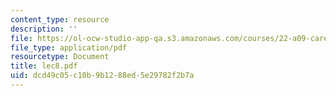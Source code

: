 ```yaml
---
content_type: resource
description: ''
file: https://ol-ocw-studio-app-qa.s3.amazonaws.com/courses/22-a09-career-options-for-biomedical-research-fall-2006/dcd49c05c10b9b1288ed5e29782f2b7a_lec8.pdf
file_type: application/pdf
resourcetype: Document
title: lec8.pdf
uid: dcd49c05-c10b-9b12-88ed-5e29782f2b7a
---
```

